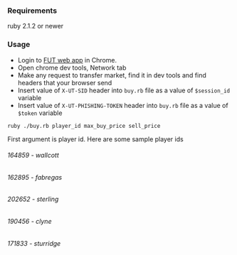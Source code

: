 ### Requirements

ruby 2.1.2 or newer

### Usage

* Login to [FUT web app](https://www.easports.com/ru/fifa/ultimate-team/web-app) in Chrome. 
* Open chrome dev tools, Network tab
* Make any request to transfer market, find it in dev tools and find headers that your browser send
* Insert value of `X-UT-SID` header into `buy.rb` file as a value of `$session_id` variable
* Insert value of `X-UT-PHISHING-TOKEN` header into `buy.rb` file as a value of `$token` variable


```
ruby ./buy.rb player_id max_buy_price sell_price
```

First argument is player id. Here are some sample player ids

###### 164859 - wallcott
###### 162895 - fabregas
###### 202652 - sterling
###### 190456 - clyne
###### 171833 - sturridge

